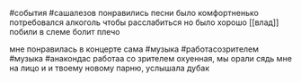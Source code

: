 #события
#сашалезов 
понравились песни было комфортненько
потребовался алкоголь чтобы расслабиться но было хорошо
[[влад]] побили в слеме болит плечо

мне понравилась в концерте сама #музыка 
#работасозрителем
#музыка 
#анакондас 
работаа со зрителем охуенная, мы орали сядь мне на лицо и и твоему новому парню, услышала дубак